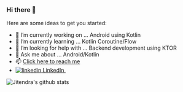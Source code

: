 ### Hi there 👋



Here are some ideas to get you started:

- 🔭 I’m currently working on ... Android using Kotlin
- 🌱 I’m currently learning ... Kotlin Coroutine/Flow
- 🤔 I’m looking for help with ... Backend development using KTOR
- 💬 Ask me about ... Android/Kotlin
- 📫 [Click here to reach me](https://medium.com/@jk2pr)
- <a href="https://www.linkedin.com/in/jitendraprajapati/" rel="nofollow noreferrer">
    <img src="https://i.stack.imgur.com/gVE0j.png" alt="linkedin"> LinkedIn
  </a> &nbsp; 

 ![Jitendra's github stats](https://github-readme-stats.vercel.app/api?username=jk2pr&hide=contribs,prs&show_icons=true&hide_border=true&title_color=000)

